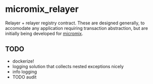 # micromix_relayer

Relayer + relayer registry contract. These are designed generally, to accomodate any application requiring
transaction abstraction, but are initially being developed for [micromix](https://github.com/weijiekoh/mixer).

## TODO
- dockerize!
- logging solution that collects nested exceptions nicely
- info logging
- TODO audit
